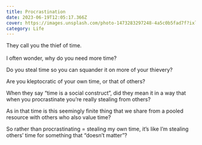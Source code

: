 ```yaml
---
title: Procrastination
date: 2023-06-19T12:05:17.366Z
cover: https://images.unsplash.com/photo-1473283297248-4a5c0b5fad7f?ixlib=rb-4.0.3&ixid=M3wxMjA3fDB8MHxwaG90by1wYWdlfHx8fGVufDB8fHx8fA%3D%3D&auto=format&fit=crop&w=1170&q=80
category: Life
---
```

They call you the thief of time. \
\
I often wonder, why do you need more time?

Do you steal time so you can squander it on more of your thievery?

Are you kleptocratic of your own time, or that of others?

When they say “time is a social construct”, did they mean it in a way that when you procrastinate you’re really stealing from others?

As in that time is this seemingly finite thing that we share from a pooled resource with others who also value time?

So rather than procrastinating = stealing my own time, it’s like I’m stealing others’ time for something that “doesn’t matter”?